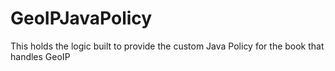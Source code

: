 # GeoIPJavaPolicy

This holds the logic built to provide the custom Java Policy for the book that handles GeoIP
